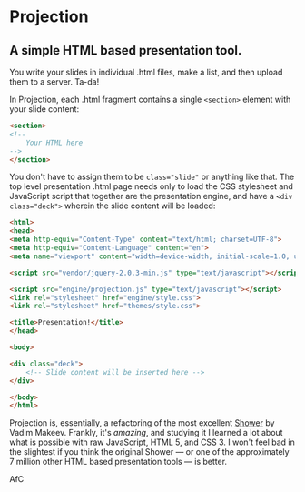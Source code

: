Projection
==========

A simple HTML based presentation tool.
--------------------------------------

You write your slides in individual .html files, make a list, and then upload them to a server. Ta-da!

In Projection, each .html fragment contains a single `<section>` element with your slide content:

```html
<section>
<!--
    Your HTML here
-->
</section>
```

You don't have to assign them to be `class="slide"` or anything like that. The top level presentation .html page needs only to load the CSS stylesheet and JavaScript script that together are the presentation engine, and have a `<div class="deck">` wherein the slide content will be loaded:

```html
<html>
<head>
<meta http-equiv="Content-Type" content="text/html; charset=UTF-8">
<meta http-equiv="Content-Language" content="en">
<meta name="viewport" content="width=device-width, initial-scale=1.0, user-scalable=yes">

<script src="vendor/jquery-2.0.3-min.js" type="text/javascript"></script>

<script src="engine/projection.js" type="text/javascript"></script>
<link rel="stylesheet" href="engine/style.css">
<link rel="stylesheet" href="themes/style.css">

<title>Presentation!</title>
</head>

<body>

<div class="deck">
    <!-- Slide content will be inserted here -->
</div>

</body>
</html>
```

Projection is, essentially, a refactoring of the most excellent [Shower](http://shwr.me/) by Vadim Makeev. Frankly, it's _amazing_, and studying it I learned a lot about what is possible with raw JavaScript, HTML 5, and CSS 3. I won't feel bad in the slightest if you think the original Shower — or one of the approximately 7 million other HTML based presentation tools — is better.

AfC

